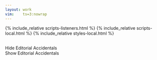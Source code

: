 ```yaml
---
layout: work
vim:    ts=3:nowrap
---
```


{% include_relative scripts-listeners.html %}
{% include_relative scripts-local.html %}
{% include_relative styles-local.html %}

<div id="work-info"></div>

<br>

<div id="external-info"></div>

<div id="accidentalSelect">
   <div class="button hide" onclick="displayNoAccidentals()">Hide Editorial Accidentals</div>
   <div class="button show hidden" onclick="displayAccidentals()">Show Editorial Accidentals</div>
</div>

<script type="text/x-humdrum" id="my-score"></script>

<div id="work-footer"></div>



